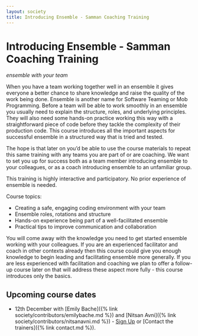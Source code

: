 ```yaml
---
layout: society
title: Introducing Ensemble - Samman Coaching Training
---
```


# Introducing Ensemble - Samman Coaching Training

_ensemble with your team_

When you have a team working together well in an ensemble it gives everyone a better chance to share knowledge and raise the quality of the work being done. Ensemble is another name for Software Teaming or Mob Programming. Before a team will be able to work smoothly in an ensemble you usually need to explain the structure, roles, and underlying principles. They will also need some hands-on practice working this way with a straightforward piece of code before they tackle the complexity of their production code. This course introduces all the important aspects for successful ensemble in a structured way that is tried and tested.

The hope is that later on you’d be able to use the course materials to repeat this same training with any teams you are part of or are coaching. We want to set you up for success both as a team member introducing ensemble to your colleagues, or as a coach introducing ensemble to an unfamiliar group.

This training is highly interactive and participatory. No prior experience of ensemble is needed.

Course topics:

* Creating a safe, engaging coding environment with your team
* Ensemble roles, rotations and structure
* Hands-on experience being part of a well-facilitated ensemble
* Practical tips to improve communication and collaboration

You will come away with the knowledge you need to get started ensemble working with your colleagues. If you are an experienced facilitator and coach in other contexts already then this course could give you enough knowledge to begin leading and facilitating ensemble more generally. If you are less experienced with facilitation and coaching we plan to offer a follow-up course later on that will address these aspect more fully - this course introduces only the basics.

## Upcoming course dates

* 12th December with [Emily Bache]({% link society/contributors/emilybache.md %}) and [Nitsan Avni]({% link society/contributors/nitsanavni.md %}) - [Sign Up](https://www.tickettailor.com/events/bacheconsultingab/1057757) or [Contact the trainers]({% link contact.md %}).
